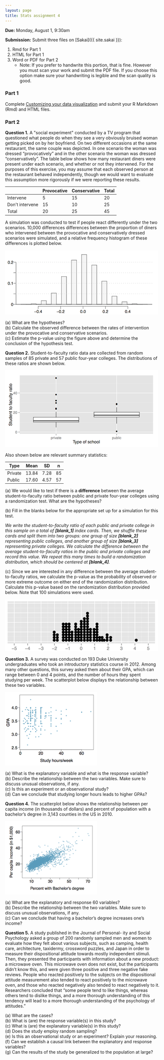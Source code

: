 ```yaml
---
layout: page
title: Stats assignment 4
---
```


**Due:** Monday, August 1, 9:30am 

**Submission:** Submit three files on [Sakai]({{ site.sakai }}): 

1. Rmd for Part 1
2. HTML for Part 1
3. Word or PDF for Part 2
	- Note: If you prefer to handwrite this portion, that is fine. However you must scan your work and submit the PDF file. If you choose this option make sure your handwriting is legible and the scan quality is good.

### Part 1

Complete [Customizing your data visualization](../../post/r/dataviz_customize.html) and submit your R Markdown (Rmd) and HTML files.

### Part 2

**Question 1.** A "social experiment" conducted by a TV program that questioned what people do when they see a very obviously bruised woman getting picked on by her boyfriend. On two different occasions at the same restaurant, the same couple was depicted. In one scenario the woman was dressed “provocatively” and in the other scenario the woman was dressed “conservatively”. The table below shows how many restaurant diners were present under each scenario, and whether or not they intervened. For the purposes of this exercise, you may assume that each observed person at the restaurant behaved independently, though we would want to evaluate this assumption more rigorously if we were reporting these results.

|                 | Provocative | Conservative | Total |
|-----------------|-------------|--------------|-------|
| Intervene       | 5           | 15           | 20    |
| Don't intervene | 15          | 10           | 25    |
| Total           | 20          | 25           | 45    |

A simulation was conducted to test if people react differently under the two scenarios. 10,000 differences differences between the proportion of diners who intervened between the provocative and conservatively dressed scenarios were simulated, and a relative frequency histogram of these differences is plotted below.

![social_exp](social_exp.png)

(a) What are the hypotheses? <br>
(b) Calculate the observed difference between the rates of intervention under the provocative and conservative scenarios. <br>
(c) Estimate the p-value using the figure above and determine the conclusion of the hypothesis test.

**Question 2.** Student-to-faculty ratio data are collected from random samples of 85 private and 57 public four-year colleges. The distributions of these ratios are shown below.

![ratio_box](ratio_box.png)

Also shown below are relevant summary statistics:

| Type    | Mean  | SD   | n  |
|---------|-------|------|----|
| Private | 13.84 | 7.28 | 85 |
| Public  | 17.60 | 4.57 | 57 |

(a) We would like to test if there is a **difference** between the average student-to-faculty ratio between public and private four-year colleges using a randomization test. What are the hypotheses? <br>

(b) Fill in the blanks below for the appropriate set up for a simulation for this test. <br>

*We write the student-to-faculty ratio of each public and private college in this sample on a total of **[blank_1]** index cards. Then, we shuffle these cards and split them into two groups: one group of size **[blank_2]** representing public colleges, and another group of size **[blank_3]** representing private colleges. We calculate the difference between the average student-to-faculty ratios in the public and private colleges and record this value. We repeat this many times to build a randomization distribution, which should be centered at **[blank_4]**.* <br>

(c) Since we are interested in any difference between the average student-to-faculty ratios, we calculate the p-value as the probability of observed or more extreme outcome on either end of the randomization distribution. Calculate this p-value based on the randomization distribution provided below. Note that 100 simulations were used.

![ratio_dot](ratio_dot.png)

**Question 3.** A survey was conducted on 193 Duke University undergraduates who took an introductory statistics course in 2012. Among many other questions, this survey asked them about their GPA, which can range between 0 and 4 points, and the number of hours they spent studying per week. The scatterplot below displays the relationship between these two variables.

![gpa_study](gpa_study.png)

(a) What is the explanatory variable and what is the response variable? <br>
(b) Describe the relationship between the two variables. Make sure to discuss unusual observations, if any. <br>
(c) Is this an experiment or an observational study? <br>
(d) Can we conclude that studying longer hours leads to higher GPAs?

**Question 4.** The scatterplot below shows the relationship between per capita income (in thousands of dollars) and percent of population with a bachelor’s degree in 3,143 counties in the US in 2010.

![income_bs](income_bs.png)

(a) What are the explanatory and response 60 variables? <br>
(b) Describe the relationship between the two variables. Make sure to discuss unusual observations, if any. <br>
(c) Can we conclude that having a bachelor’s degree increases one’s income?

**Question 5.** A study published in the Journal of Personal- ity and Social Psychology asked a group of 200 randomly sampled men and women to evaluate how they felt about various subjects, such as camping, health care, architecture, taxidermy, crossword puzzles, and Japan in order to measure their dispositional attitude towards mostly independent stimuli. Then, they presented the participants with information about a new product: a microwave oven. This microwave oven does not exist, but the participants didn’t know this, and were given three positive and three negative fake reviews. People who reacted positively to the subjects on the dispositional attitude measurement also tended to react positively to the microwave oven, and those who reacted negatively also tended to react negatively to it. Researchers concluded that “some people tend to like things, whereas others tend to dislike things, and a more thorough understanding of this tendency will lead to a more thorough understanding of the psychology of attitudes.”

(a) What are the cases? <br>
(b) What is (are) the response variable(s) in this study? <br>
(c) What is (are) the explanatory variable(s) in this study? <br>
(d) Does the study employ random sampling? <br>
(e) Is this an observational study or an experiment? Explain your reasoning. <br>
(f) Can we establish a causal link between the explanatory and response variables? <br>
(g) Can the results of the study be generalized to the population at large?

